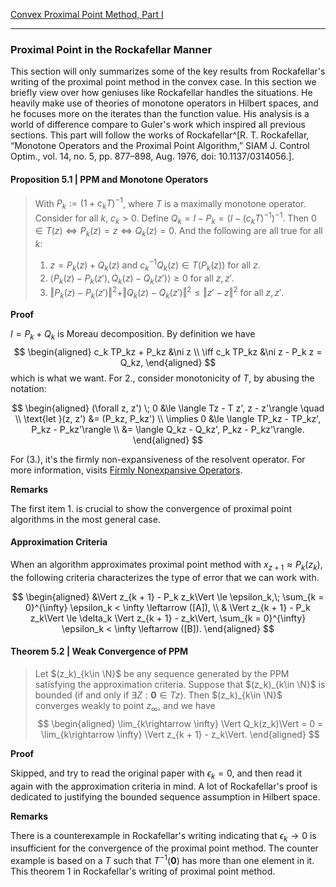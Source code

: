 [Convex Proximal Point Method, Part I](Convex%20Proximal%20Point%20Method,%20Part%20I.md)


---
### **Proximal Point in the Rockafellar Manner**

This section will only summarizes some of the key results from Rockafellar's writing of the proximal point method in the convex case. 
In this section we briefly view over how geniuses like Rockafellar handles the situations. 
He heavily make use of theories of monotone operators in Hilbert spaces, and he focuses more on the iterates than the function value. 
His analysis is a world of difference compare to Guler's work which inspired all previous sections. 
This part will follow the works of Rockafellar^[R. T. Rockafellar, “Monotone Operators and the Proximal Point Algorithm,” SIAM J. Control Optim., vol. 14, no. 5, pp. 877–898, Aug. 1976, doi: 10.1137/0314056.]. 

#### **Proposition 5.1 | PPM and Monotone Operators**
> With $P_k:= (1 + c_kT)^{-1}$, where $T$ is a maximally monotone operator. 
> Consider for all $k$, $c_k > 0$.
> Define $Q_k = I - P_k = (I - (c_kT)^{-1})^{-1}$. 
> Then $0\in T(z) \iff P_k(z) = z \iff Q_k(z) = 0$. 
> And the following are all true for all $k$: 
> 1. $z = P_k(z) + Q_k(z)$ and $c_k^{-1}Q_k(z) \in T(P_k(z))$ for all $z$. 
> 2. $\langle P_k(z) - P_k(z'), Q_k(z) - Q_k(z')\rangle \ge 0$ for all $z, z'$. 
> 3. $\Vert P_k(z) - P_k(z')\Vert^2 + \Vert Q_k(z) - Q_k(z')\Vert^2 \le \Vert z' - z\Vert^2$ for all $z, z'$. 

**Proof**

$I = P_k + Q_k$ is Moreau decomposition. 
By definition we have 
$$
\begin{aligned}
    c_k TP_kz + P_kz 
    &\ni z
    \\
    \iff
    c_k TP_kz 
    &\ni z - P_k z = Q_kz, 
\end{aligned}
$$
which is what we want. 
For 2., consider monotonicity of $T$, by abusing the notation: 

$$
\begin{aligned}
    (\forall z, z') \;
    0 &\le \langle Tz - T z', z - z'\rangle
    \quad 
    \\
    \text{let }(z, z') &= (P_kz, P_kz')
    \\
    \implies
    0 &\le 
    \langle TP_kz - TP_kz', P_kz - P_kz'\rangle 
    \\
    &=
    \langle Q_kz - Q_kz', P_kz - P_kz'\rangle. 
\end{aligned}
$$

For (3.), it's the firmly non-expansiveness of the resolvent operator. 
For more information, visits [Firmly Nonexpansive Operators](../Operators%20Theory/Firmly%20Nonexpansive%20Operators.md). 

**Remarks**

The first item 1. is crucial to show the convergence of proximal point algorithms in the most general case. 


#### **Approximation Criteria**
When an algorithm approximates proximal point method with $x_{z + 1} \approx P_k(z_k)$, the following criteria characterizes the type of error that we can work with. 

$$
\begin{aligned}
    &\Vert z_{k + 1} - P_k z_k\Vert \le \epsilon_k,\;  \sum_{k = 0}^{\infty} \epsilon_k < \infty 
    \leftarrow ([A]), 
    \\
    & \Vert z_{k + 1} - P_k z_k\Vert \le
    \delta_k \Vert z_{k + 1} - z_k\Vert, 
    \sum_{k = 0}^{\infty} \epsilon_k < \infty \leftarrow ([B]). 
\end{aligned}
$$

#### **Theorem 5.2 | Weak Convergence of PPM**
> Let $(z_k)_{k\in \N}$ be any sequence generated by the PPM satisfying the approximation criteria. 
> Suppose that $(z_k)_{k\in \N}$ is bounded (if and only if $\exists Z: \mathbf 0 \in Tz$). 
> Then $(z_k)_{k\in \N}$ converges weakly to point $z_\infty$, and we have 
> $$
> \begin{aligned}
>   \lim_{k\rightarrow \infty} \Vert Q_k(z_k)\Vert = 0 = \lim_{k\rightarrow \infty} \Vert z_{k + 1} - z_k\Vert. 
> \end{aligned}
> $$


**Proof**

Skipped, and try to read the original paper with $\epsilon_k = 0$, and then read it again with the approximation criteria in mind. 
A lot of Rockafellar's proof is dedicated to justifying the bounded sequence assumption in Hilbert space. 

**Remarks**

There is a counterexample in Rockafellar's writing indicating that $\epsilon_k\rightarrow 0$ is insufficient for the convergence of the proximal point method. 
The counter example is based on a $T$ such that $T^{-1}(\mathbf 0)$ has more than one element in it. 
This theorem 1 in Rockafellar's writing of proximal point method. 